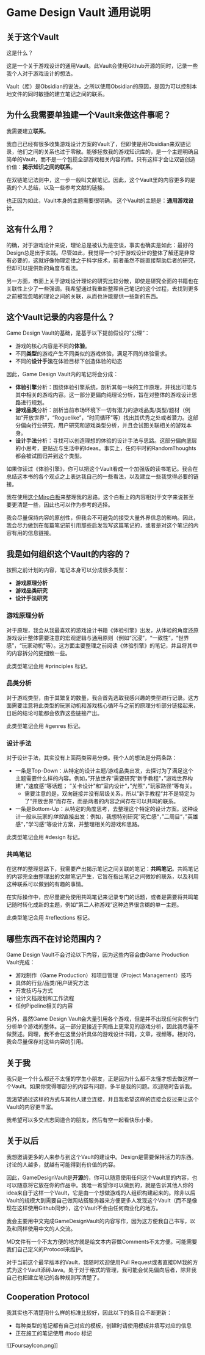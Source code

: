 # Game Design Vault 通用说明


## 关于这个Vault

这是什么？

这是一个关于游戏设计的通用Vault。此Vault会使用Github开源的同时，记录一些我个人对于游戏设计的想法。

Vault（库）是Obsidian的说法，之所以使用Obsidian的原因，是因为可以控制本地文件的同时敏捷的建立笔记之间的联系。


## 为什么我需要单独建一个Vault来做这件事呢？


我需要建立**联系**。

我自己已经有很多收集游戏设计方案的Vault了，但即使是用Obsidian来双链记录，他们之间的关系也过于零散。能够拯救我的游戏知识库的，是一个主题明确且简单的Vault，而不是一个包揽全部游戏相关内容的库。只有这样才会让双链创造价值：**揭示知识之间的联系**。

在双链笔记法则中，这一步一般叫文献笔记。因此，这个Vault里的内容更多的是我的个人总结，以及一些参考文献的链接。

也正因为如此，Vault本身的主题需要很明确。
这个Vault的主题是：**通用游戏设计**。


## 这有什么用？


的确，对于游戏设计来说，理论总是被认为是空谈，事实也确实是如此：最好的Design总是出于实践。尽管如此，我觉得一个对于游戏设计的整体了解还是非常有必要的，这就好像物理定律之于科学技术，前者虽然不能直接帮助后者的研究，但却可以提供新的角度与看法。

另一方面，市面上关于游戏设计理论的研究比较分散，即使是研究全面的书籍也在关联性上少了一些强调。我希望通过我重新整理自己笔记的这个过程，去找到更多之前被我忽略的理论之间的关联，从而也许能提供一些新的东西。



 ## 这个Vault记录的内容是什么？

Game Design Vault的基础，是基于以下提前假设的”公理“：

- 游戏的核心内容是不同的**体验**。
- 不同**类型**的游戏产生不同类似的游戏体验，满足不同的体验需求。
- 不同的**设计手法**在体验目标下创造体验的动态

因此，Game Design Vault内的笔记将会分成：
- **体验引擎**分析：围绕体验引擎系统，剖析其每一块的工作原理，并找出可能与其中相关的游戏内容。这一部分更偏向纯理论分析，旨在对整体的游戏设计思路进行规划。
- **游戏品类**分析：剖析当前市场环境下一切有潜力的游戏品类/类型/题材（例如“开放世界”，“Roguelike”，“时间循环”等）找出其优秀之处或者潜力。这部分偏向行业研究，用户研究和游戏类型分析，并且会试图关联相关的游戏本身。
- **设计手法**分析：寻找可以创造理想的体验的设计手法与思路。这部分偏向底层的小思考，更贴近与生活中的Ideas。事实上，任何平时的RandomThoughts都会被试图归并到这个类型。

如果你读过《体验引擎》，你可以把这个Vault看成一个加强版的读书笔记。我会在总结这本书的各个观点之上表达我自己的一些看法，以及建立一些我觉得必要的链接。

我在使用[这个Miro白板](https://miro.com/app/board/uXjVOLmsQ9A=/?invite_link_id=954684849587)来整理我的思路。这个白板上的内容相对于文字来说甚至要更清楚一些，因此也可以作为参考的选择。

我会尽量保持内容的原创性，但我会不可避免的接受大量外界信息的影响。因此，我会尽力做到在每篇笔记前引用那些启发我写这篇笔记的，或者是对这个笔记的内容有用的信息链接。





## 我是如何组织这个Vault的内容的？


按照之前计划的内容，笔记本身可以分成很多类型：
- **游戏原理分析**
- **游戏品类研究**
- **设计手法研究**

### 游戏原理分析

对于原理，我会从我最喜欢的游戏设计书籍《体验引擎》出发，从体验的角度还原游戏设计整体需要注意的宏观逻辑与通用原则（例如“沉浸”，“一致性”，“世界感”，“玩家动机”等）。这方面主要整理之前阅读《体验引擎》的笔记，并且将其中的内容拆分的更细致一些。

此类型笔记会用 #principles 标记。


### 品类分析

对于游戏类型，由于其繁复的数量，我会首先选取我感兴趣的类型进行记录。这方面需要注意将此类型的玩家动机和游戏核心循环与之前的原理分析部分链接起来，日后的结论可能都会依靠这些链接产出。

此类型笔记会用 #genres 标记。

### 设计手法

对于设计手法，其实没有上面两类容易分类。我个人的想法是分两条路：
- 一条是Top-Down：从特定的设计主题/游戏品类出发，去探讨为了满足这个主题需要什么样的内容。例如，”开放世界“需要研究”新手教程“，”游戏世界构建“，”速度感“等话题； ”关卡设计"和”室内设计“，”光照“，”玩家路径“等有关。
	- 需要注意的是，双向链接并没有层级关系，所以”新手教程“并不是特定为了”开放世界“而存在，而是两者的内容之间存在可以共鸣的联系。
- 一条是Bottom-Up：从特定的角度思考，去整理这个特定的设计方案。这种设计一般从玩家的*体验*直接出发：例如，我想特别研究”死亡感“，”二周目“，”英雄感“，”学习感“等设计方案，并整理相关的游戏和思路。

此类型笔记会用 #design 标记。

### 共鸣笔记

在这样的整理思路下，我需要产出揭示笔记之间关联的笔记：**共鸣笔记**。共鸣笔记的内容完全由整理出的文献笔记产生，它旨在指出笔记之间微妙的联系，以及利用这种联系可以做到的有趣的事情。

在实际操作中，应尽量避免使用共鸣笔记来记录专门的话题，或者是需要将共鸣笔记随时转化成新的主题，例如“第二人称游戏”这种边界很含糊的单一主题。

此类型笔记会用 #reflections 标记。




 ## 哪些东西不在讨论范围内？

Game Design Vault不会讨论以下内容，因为这些内容会由Game Production Vault完成：

- 游戏制作（Game Production）和项目管理（Project Management）技巧
- 具体的行业/品类/用户研究方法
- 开发技巧与方式
- 设计文档规划和工作流程
- 任何Pipeline相关的内容

另外，虽然Game Design Vault会大量引用各个游戏，但是并不出现任何实例专门分析单个游戏的整体。这一部分更接近于网络上更常见的游戏分析，因此我尽量不做赘述。同理，我不会在这里分析具体的游戏设计书籍，文章，视频等。相对的，我会尽量保存对这些内容的引用。


## 关于我

我只是一个什么都还不太懂的学生小朋友，正是因为什么都不太懂才想去做这样一个Vault。如果你觉得哪部分的内容有问题，多半是我的问题。欢迎随时告诉我。

我渴望通过这样的方式与其他人建立连接，并且我希望这样的连接会反过来让这个Vault的内容更丰富。

我希望可以多交点志同道合的朋友，然后有空一起看快乐小秦。

## 关于以后

我想邀请更多的人来参与到这个Vault的建设中。Design是需要保持活力的东西。讨论的人越多，就越有可能得到有价值的内容。

因此，GameDesignVault是**开源**的，你可以随意使用任何这个Vault里的内容，也可以随意将它放在你的作品中。我唯一希望你可以做到的，就是告诉其他人你的idea来自于这样一个Vault，它是由一个想做游戏的人组织构建起来的。除非以后Vault的规模大到需要自己做网站搭服务器来方便更多人发现这个Vault（而不是像现在这样使用Github同步），这个Vault不会由任何商业化的地方。

我会主要用中文完成GameDesignVault的内容写作，因为这方便我自己书写，以及和同样使用中文的人交流。

MD文件有一个不太方便的地方就是给文本内容做Comments不太方便。可能需要我们自己定义的Protocol来维护。

对于当前这个最早版本的Vault，我随时欢迎使用Pull Request或者直接DM我的方式为这个Vault添砖Java。处于对于格式的管理，我可能会优先偏向后者，除非我自己也把建立笔记的各种规则写清楚了。



 ## Cooperation Protocol

我其实也不清楚用什么样的标准比较好，因此以下的条目会不断更新：

 - 每种类型的笔记都有自己对应的模板，创建时请使用模板并填写对应的信息
 - 正在施工的笔记使用 #todo 标记


![[FoursayIcon.png]]
